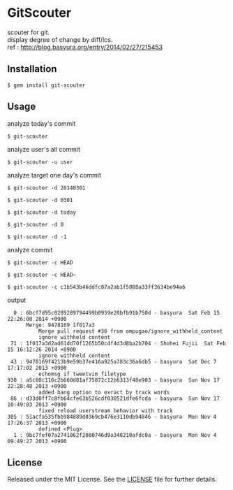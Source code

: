 # GitScouter

scouter for git.  
display degree of change by diff/lcs.  
ref : http://blog.basyura.org/entry/2014/02/27/215453

## Installation

    $ gem install git-scouter

## Usage

analyze today's commit

    $ git-scouter

analyze user's all commit

    $ git-scouter -u user

analyze target one day's commit

    $ git-scouter -d 20140301

    $ git-scouter -d 0301

    $ git-scouter -d today

    $ git-scouter -d 0

    $ git-scouter -d -1

analyze commit

    $ git-scouter -c HEAD

    $ git-scouter -c HEAD~

    $ git-scouter -c c1b543b46ddfc87a2ab1f5088a33ff3634be94a6

output

      0 : 6bcf7d95c0289289794499b0959e20bfb91b750d - basyura  Sat Feb 15 22:26:08 2014 +0900
          Merge: 9478169 1f017a3
              Merge pull request #36 from ompugao/ignore_withheld_content
              ignore withheld content
     71 : 1f017a3d2ad61dd70f1265b50c4f4d3d8ba2b704 - Shohei Fujii  Sat Feb 15 16:12:26 2014 +0900
              ignore withheld content
     43 : 9478169f4213b9e59b37e416a925a783c36a6db5 - basyura  Sat Dec 7 17:17:02 2013 +0900
              echomsg if tweetvim filetype
    930 : a5c80c116c2b660d81af75872c12b6313f48e903 - basyura  Sun Nov 17 22:28:48 2013 +0900
              added bang option to exract by track words
     86 : d33d0ff7c8fb64cfe63b526cdf030521dfe6fcda - basyura  Sun Nov 17 10:49:03 2013 +0900
              fixed reload userstream behavior with track
    305 : 51acfa535fbb984889d0369cb476e3110db94846 - basyura  Mon Nov 4 17:26:37 2013 +0900
              defined <Plug>
      1 : 9bc7fef07a2741862f2080746d9a348210afdc0a - basyura  Mon Nov 4 09:49:27 2013 +0900

## License

Released under the MIT License.  See the [LICENSE][] file for further details.

[license]: LICENSE.txt
